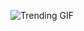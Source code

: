 ![Trending GIF](https://media2.giphy.com/media/v1.Y2lkPThiYjIxNzcyeXkwd21nd2p5aGt0bThxb2t4bGVqNjJ4YmU3amhpbGUyMnBjZ2M0MCZlcD12MV9naWZzX3NlYXJjaCZjdD1n/GtZbEjCA68cR37dXBy/giphy.gif)
